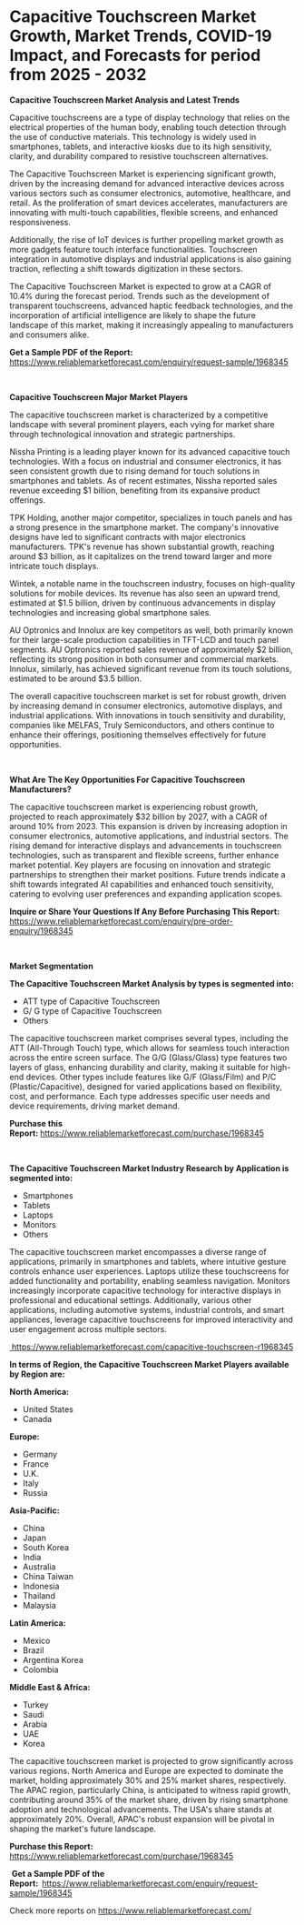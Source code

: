<p><h1>Capacitive Touchscreen Market Growth, Market Trends, COVID-19 Impact, and Forecasts for period from 2025 - 2032</h1></p><p><strong>Capacitive Touchscreen Market Analysis and Latest Trends</strong></p>
<p><p>Capacitive touchscreens are a type of display technology that relies on the electrical properties of the human body, enabling touch detection through the use of conductive materials. This technology is widely used in smartphones, tablets, and interactive kiosks due to its high sensitivity, clarity, and durability compared to resistive touchscreen alternatives. </p><p>The Capacitive Touchscreen Market is experiencing significant growth, driven by the increasing demand for advanced interactive devices across various sectors such as consumer electronics, automotive, healthcare, and retail. As the proliferation of smart devices accelerates, manufacturers are innovating with multi-touch capabilities, flexible screens, and enhanced responsiveness. </p><p>Additionally, the rise of IoT devices is further propelling market growth as more gadgets feature touch interface functionalities. Touchscreen integration in automotive displays and industrial applications is also gaining traction, reflecting a shift towards digitization in these sectors.</p><p>The Capacitive Touchscreen Market is expected to grow at a CAGR of 10.4% during the forecast period. Trends such as the development of transparent touchscreens, advanced haptic feedback technologies, and the incorporation of artificial intelligence are likely to shape the future landscape of this market, making it increasingly appealing to manufacturers and consumers alike.</p></p>
<p><strong>Get a Sample PDF of the Report:&nbsp;</strong> <a href="https://www.reliablemarketforecast.com/enquiry/request-sample/1968345?utm_campaign=3208&utm_medium=2&utm_source=Github&utm_content=ia&utm_term=06042025&utm_id=capacitive-touchscreen">https://www.reliablemarketforecast.com/enquiry/request-sample/1968345</a></p>
<p>&nbsp;</p>
<p><strong>Capacitive Touchscreen Major Market Players</strong></p>
<p><p>The capacitive touchscreen market is characterized by a competitive landscape with several prominent players, each vying for market share through technological innovation and strategic partnerships.</p><p>Nissha Printing is a leading player known for its advanced capacitive touch technologies. With a focus on industrial and consumer electronics, it has seen consistent growth due to rising demand for touch solutions in smartphones and tablets. As of recent estimates, Nissha reported sales revenue exceeding $1 billion, benefiting from its expansive product offerings.</p><p>TPK Holding, another major competitor, specializes in touch panels and has a strong presence in the smartphone market. The company's innovative designs have led to significant contracts with major electronics manufacturers. TPK's revenue has shown substantial growth, reaching around $3 billion, as it capitalizes on the trend toward larger and more intricate touch displays.</p><p>Wintek, a notable name in the touchscreen industry, focuses on high-quality solutions for mobile devices. Its revenue has also seen an upward trend, estimated at $1.5 billion, driven by continuous advancements in display technologies and increasing global smartphone sales.</p><p>AU Optronics and Innolux are key competitors as well, both primarily known for their large-scale production capabilities in TFT-LCD and touch panel segments. AU Optronics reported sales revenue of approximately $2 billion, reflecting its strong position in both consumer and commercial markets. Innolux, similarly, has achieved significant revenue from its touch solutions, estimated to be around $3.5 billion.</p><p>The overall capacitive touchscreen market is set for robust growth, driven by increasing demand in consumer electronics, automotive displays, and industrial applications. With innovations in touch sensitivity and durability, companies like MELFAS, Truly Semiconductors, and others continue to enhance their offerings, positioning themselves effectively for future opportunities.</p></p>
<p>&nbsp;</p>
<p><strong>What Are The Key Opportunities For Capacitive Touchscreen Manufacturers?</strong></p>
<p><p>The capacitive touchscreen market is experiencing robust growth, projected to reach approximately $32 billion by 2027, with a CAGR of around 10% from 2023. This expansion is driven by increasing adoption in consumer electronics, automotive applications, and industrial sectors. The rising demand for interactive displays and advancements in touchscreen technologies, such as transparent and flexible screens, further enhance market potential. Key players are focusing on innovation and strategic partnerships to strengthen their market positions. Future trends indicate a shift towards integrated AI capabilities and enhanced touch sensitivity, catering to evolving user preferences and expanding application scopes.</p></p>
<p><strong>Inquire or Share Your Questions If Any Before Purchasing This Report:</strong> <a href="https://www.reliablemarketforecast.com/enquiry/pre-order-enquiry/1968345?utm_campaign=3208&utm_medium=2&utm_source=Github&utm_content=ia&utm_term=06042025&utm_id=capacitive-touchscreen">https://www.reliablemarketforecast.com/enquiry/pre-order-enquiry/1968345</a></p>
<p>&nbsp;</p>
<p><strong>Market Segmentation</strong></p>
<p><strong>The Capacitive Touchscreen Market Analysis by types is segmented into:</strong></p>
<p><ul><li>ATT type of Capacitive Touchscreen</li><li>G/ G type of Capacitive Touchscreen</li><li>Others</li></ul></p>
<p><p>The capacitive touchscreen market comprises several types, including the ATT (All-Through Touch) type, which allows for seamless touch interaction across the entire screen surface. The G/G (Glass/Glass) type features two layers of glass, enhancing durability and clarity, making it suitable for high-end devices. Other types include features like G/F (Glass/Film) and P/C (Plastic/Capacitive), designed for varied applications based on flexibility, cost, and performance. Each type addresses specific user needs and device requirements, driving market demand.</p></p>
<p><strong>Purchase this Report:&nbsp;</strong><a href="https://www.reliablemarketforecast.com/purchase/1968345?utm_campaign=3208&utm_medium=2&utm_source=Github&utm_content=ia&utm_term=06042025&utm_id=capacitive-touchscreen">https://www.reliablemarketforecast.com/purchase/1968345</a></p>
<p>&nbsp;</p>
<p><strong>The Capacitive Touchscreen Market Industry Research by Application is segmented into:</strong></p>
<p><ul><li>Smartphones</li><li>Tablets</li><li>Laptops</li><li>Monitors</li><li>Others</li></ul></p>
<p><p>The capacitive touchscreen market encompasses a diverse range of applications, primarily in smartphones and tablets, where intuitive gesture controls enhance user experiences. Laptops utilize these touchscreens for added functionality and portability, enabling seamless navigation. Monitors increasingly incorporate capacitive technology for interactive displays in professional and educational settings. Additionally, various other applications, including automotive systems, industrial controls, and smart appliances, leverage capacitive touchscreens for improved interactivity and user engagement across multiple sectors.</p></p>
<p><a href="https://www.reliablemarketforecast.com/capacitive-touchscreen-r1968345?utm_campaign=3208&utm_medium=2&utm_source=Github&utm_content=ia&utm_term=06042025&utm_id=capacitive-touchscreen">&nbsp;https://www.reliablemarketforecast.com/capacitive-touchscreen-r1968345</a></p>
<p><strong>In terms of Region, the Capacitive Touchscreen Market Players available by Region are:</strong></p>
<p>
    <p> <strong> North America: </strong>
        <ul>
            <li>United States</li>
            <li>Canada</li>
        </ul>
        </p> 
    <p> <strong> Europe: </strong>
        <ul>
            <li>Germany</li>
            <li>France</li>
            <li>U.K.</li>
            <li>Italy</li>
            <li>Russia</li>
        </ul>
        </p> 
    <p> <strong> Asia-Pacific: </strong>
        <ul>
            <li>China</li>
            <li>Japan</li>
            <li>South Korea</li>
            <li>India</li>
            <li>Australia</li>
            <li>China Taiwan</li>
            <li>Indonesia</li>
            <li>Thailand</li>
            <li>Malaysia</li>
        </ul>
        </p> 
    <p> <strong> Latin America: </strong>
        <ul>
            <li>Mexico</li>
            <li>Brazil</li>
            <li>Argentina Korea</li>
            <li>Colombia</li>
        </ul>
        </p> 
    <p> <strong> Middle East & Africa: </strong>
        <ul>
            <li>Turkey</li>
            <li>Saudi</li>
            <li>Arabia</li>
            <li>UAE</li>
            <li>Korea</li>
        </ul>
    </p>
    </p>
<p><p>The capacitive touchscreen market is projected to grow significantly across various regions. North America and Europe are expected to dominate the market, holding approximately 30% and 25% market shares, respectively. The APAC region, particularly China, is anticipated to witness rapid growth, contributing around 35% of the market share, driven by rising smartphone adoption and technological advancements. The USA's share stands at approximately 20%. Overall, APAC's robust expansion will be pivotal in shaping the market's future landscape.</p></p>
<p><strong>Purchase this Report: </strong><a href="https://www.reliablemarketforecast.com/purchase/1968345?utm_campaign=3208&utm_medium=2&utm_source=Github&utm_content=ia&utm_term=06042025&utm_id=capacitive-touchscreen">https://www.reliablemarketforecast.com/purchase/1968345</a></p>
<p>&nbsp;<strong>Get a Sample PDF of the Report:&nbsp;&nbsp;</strong><a href="https://www.reliablemarketforecast.com/enquiry/request-sample/1968345?utm_campaign=3208&utm_medium=2&utm_source=Github&utm_content=ia&utm_term=06042025&utm_id=capacitive-touchscreen">https://www.reliablemarketforecast.com/enquiry/request-sample/1968345</a></p>
<p><strong></strong></p>
<p>Check more reports on <a href="https://www.reliablemarketforecast.com/?utm_campaign=3208&utm_medium=2&utm_source=Github&utm_content=ia&utm_term=06042025&utm_id=capacitive-touchscreen">https://www.reliablemarketforecast.com/</a></p>